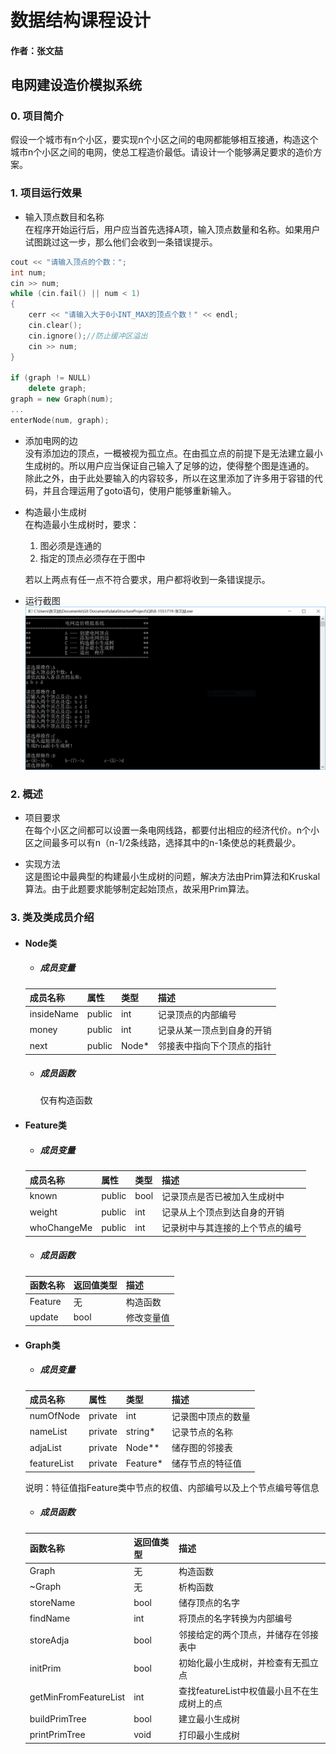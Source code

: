 # 数据结构课程设计

#### 作者：张文喆

## 电网建设造价模拟系统

### 0. 项目简介
假设一个城市有n个小区，要实现n个小区之间的电网都能够相互接通，构造这个城市n个小区之间的电网，使总工程造价最低。请设计一个能够满足要求的造价方案。

### 1. 项目运行效果
- 输入顶点数目和名称  
在程序开始运行后，用户应当首先选择A项，输入顶点数量和名称。如果用户试图跳过这一步，那么他们会收到一条错误提示。  
```c++
cout << "请输入顶点的个数：";
int num;
cin >> num;
while (cin.fail() || num < 1)
{
	cerr << "请输入大于0小INT_MAX的顶点个数！" << endl;
	cin.clear();
	cin.ignore();//防止缓冲区溢出
	cin >> num;
}

if (graph != NULL)
	delete graph;
graph = new Graph(num);
...
enterNode(num, graph);
```

- 添加电网的边  
没有添加边的顶点，一概被视为孤立点。在由孤立点的前提下是无法建立最小生成树的。所以用户应当保证自己输入了足够的边，使得整个图是连通的。  
除此之外，由于此处要输入的内容较多，所以在这里添加了许多用于容错的代码，并且合理运用了goto语句，使用户能够重新输入。  

- 构造最小生成树  
在构造最小生成树时，要求：  
  1. 图必须是连通的  
  2. 指定的顶点必须存在于图中  

  若以上两点有任一点不符合要求，用户都将收到一条错误提示。

-  运行截图  
  ![image](./image/run.PNG)

### 2. 概述

- 项目要求  
在每个小区之间都可以设置一条电网线路，都要付出相应的经济代价。n个小区之间最多可以有n（n-1/2条线路，选择其中的n-1条使总的耗费最少。  

- 实现方法  
这是图论中最典型的构建最小生成树的问题，解决方法由Prim算法和Kruskal算法。由于此题要求能够制定起始顶点，故采用Prim算法。

### 3. 类及类成员介绍

- #### Node类

  - ##### 成员变量  
  |成员名称|属性|类型|描述|
  |-------|----|----|---|
  |insideName|public|int|记录顶点的内部编号|
  |money|public|int|记录从某一顶点到自身的开销|
  |next|public|Node*|邻接表中指向下个顶点的指针|

  - ##### 成员函数
    仅有构造函数

- #### Feature类

  - ##### 成员变量  
  |成员名称|属性|类型|描述|
  |-------|----|----|---|
  |known|public|bool|记录顶点是否已被加入生成树中|
  |weight|public|int|记录从上个顶点到达自身的开销|
  |whoChangeMe|public|int|记录树中与其连接的上个节点的编号|

  - ##### 成员函数  
  |函数名称|返回值类型|描述|
  |-------|----------|---|
  |Feature|无|构造函数|
  |update|bool|修改变量值|

- #### Graph类  

  - ##### 成员变量  
  |成员名称|属性|类型|描述|
  |-------|----|----|---|
  |numOfNode|private|int|记录图中顶点的数量|
  |nameList|private|string*|记录节点的名称|
  |adjaList|private|Node**|储存图的邻接表|
  |featureList|private|Feature*|储存节点的特征值|

  说明：特征值指Feature类中节点的权值、内部编号以及上个节点编号等信息

  - ##### 成员函数
  |函数名称|返回值类型|描述|
  |-------|----------|---|
  |Graph|无|构造函数|
  |~Graph|无|析构函数|
  |storeName|bool|储存顶点的名字|
  |findName|int|将顶点的名字转换为内部编号|
  |storeAdja|bool|邻接给定的两个顶点，并储存在邻接表中|
  |initPrim|bool|初始化最小生成树，并检查有无孤立点|
  |getMinFromFeatureList|int|查找featureList中权值最小且不在生成树上的点|
  |buildPrimTree|bool|建立最小生成树|
  |printPrimTree|void|打印最小生成树|